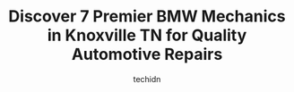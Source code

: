 ---
layout: ampstory
image: https://images.unsplash.com/photo-1602343104142-977847f39794?ixlib=rb-4.0.3&ixid=MnwxMjA3fDB8MHxwaG90by1wYWdlfHx8fGVufDB8fHx8&auto=format&fit=crop&w=640&h=853&q=80
author: techidn
featured: false
description: Searching for the finest BMW Mechanic in Knoxville TN, USA? Look no further than the 7 best BMW Mechanic in the area, where youll find a team of highly qualified professionals ready to hand
title: Discover 7 Premier BMW Mechanics in Knoxville TN for Quality Automotive Repairs
cover:
   title: Discover 7 Premier BMW Mechanics in Knoxville TN for Quality Automotive Repairs
   subtitle: Rickpate
   background: https://images.unsplash.com/photo-1602343104142-977847f39794?ixlib=rb-4.0.3&ixid=MnwxMjA3fDB8MHxwaG90by1wYWdlfHx8fGVufDB8fHx8&auto=format&fit=crop&w=640&h=853&q=80

pages: 
 - layout: thirds
   top: <h1>#1 European Auto Garage</h1>
   bottom: "<p>The dealership has a back log of vehicles and could not get to mine in a timely manner so I brought my Audi in for a much needed brake job and check up of minor issues. T</p>"
   background: https://www.knot35.com/toplist/wp-content/uploads/2023/06/best-bmw-mechanic-1-in-knoxville-tn-1685834538.jpeg
   backgroundblur: true
 - layout: thirds
   top: <h1>#2 Bao Auto Repair</h1>
   bottom: "<p>1100 Bradshaw Garden Dr, Knoxville, TN 37912, United States</p>"
   background: https://www.knot35.com/toplist/wp-content/uploads/2023/06/best-bmw-mechanic-2-in-knoxville-tn-1685834539.jpeg
   cta:
      link: https://www.knot35.com/toplist/discover-7-premier-bmw-mechanics-in-knoxville-tn-for-quality-automotive-repairs/
      text: Discover 7 Premier BMW Mechanics in Knoxville TN for Quality Automotive Repairs
 - layout: thirds
   top: <h1>#3 Mobile Auto Tech Service Inc</h1>
   bottom: "<p>Mobile Dr, Knoxville, TN 37923, United States</p>"
   background: https://www.knot35.com/toplist/wp-content/uploads/2023/06/best-bmw-mechanic-3-in-knoxville-tn-1685834540.jpeg
   cta:
      link: https://www.knot35.com/toplist/discover-7-premier-bmw-mechanics-in-knoxville-tn-for-quality-automotive-repairs/
      text: Discover 7 Premier BMW Mechanics in Knoxville TN for Quality Automotive Repairs
 - layout: thirds
   top: <h1>#4 Kadunza - European Auto Service</h1>
   bottom: "<p>5303 N Middlebrook Pike, Knoxville, TN 37921, United States</p>"
   background: https://images.unsplash.com/photo-1615749413727-825b59a857b5?ixlib=rb-4.0.3&ixid=MnwxMjA3fDB8MHxwaG90by1wYWdlfHx8fGVufDB8fHx8&auto=format&fit=crop&w=640&h=853&q=80
   cta:
      link: https://www.knot35.com/toplist/discover-7-premier-bmw-mechanics-in-knoxville-tn-for-quality-automotive-repairs/
      text: Discover 7 Premier BMW Mechanics in Knoxville TN for Quality Automotive Repairs
 - layout: thirds
   top: <h1>#5 B & M Automotive & Diesel Service</h1>
   bottom: "<p>7301 Maynardville Pike, Knoxville, TN 37938, United States</p>"
   background: https://images.unsplash.com/photo-1549241520-425e3dfc01cb?ixlib=rb-4.0.3&ixid=MnwxMjA3fDB8MHxwaG90by1wYWdlfHx8fGVufDB8fHx8&auto=format&fit=crop&w=640&h=853&q=80
   cta:
      link: https://www.knot35.com/toplist/discover-7-premier-bmw-mechanics-in-knoxville-tn-for-quality-automotive-repairs/
      text: Discover 7 Premier BMW Mechanics in Knoxville TN for Quality Automotive Repairs
 - layout: thirds
   top: <h1>#6 Lees Specialtee LLC</h1>
   bottom: "<p>322 Tillery Dr, Knoxville, TN 37912, United States</p>"
   background: https://images.unsplash.com/photo-1489694553447-4c9339da310d?ixlib=rb-4.0.3&ixid=MnwxMjA3fDB8MHxwaG90by1wYWdlfHx8fGVufDB8fHx8&auto=format&fit=crop&w=640&h=853&q=80
   cta:
      link: https://www.knot35.com/toplist/discover-7-premier-bmw-mechanics-in-knoxville-tn-for-quality-automotive-repairs/
      text: Discover 7 Premier BMW Mechanics in Knoxville TN for Quality Automotive Repairs
 - layout: thirds
   top: <h1>#7 Eurotech Knoxville Sales & Service</h1>
   bottom: "<p>7223 Oak Ridge Hwy, Knoxville, TN 37931, United States</p>"
   background: https://images.unsplash.com/photo-1595364397663-fca4f075d796?ixlib=rb-4.0.3&ixid=MnwxMjA3fDB8MHxwaG90by1wYWdlfHx8fGVufDB8fHx8&auto=format&fit=crop&w=640&h=853&q=80
   cta:
      link: https://www.knot35.com/toplist/discover-7-premier-bmw-mechanics-in-knoxville-tn-for-quality-automotive-repairs/
      text: Discover 7 Premier BMW Mechanics in Knoxville TN for Quality Automotive Repairs
 - layout: thirds
   middle: Continue reading...
   background: https://images.unsplash.com/photo-1524169358666-79f22534bc6e?ixlib=rb-4.0.3&ixid=MnwxMjA3fDB8MHxwaG90by1wYWdlfHx8fGVufDB8fHx8&auto=format&fit=crop&w=640&h=853&q=80
   cta:
      link: https://www.knot35.com/toplist/discover-7-premier-bmw-mechanics-in-knoxville-tn-for-quality-automotive-repairs/
      text: Discover 7 Premier BMW Mechanics in Knoxville TN for Quality Automotive Repairs
      
---